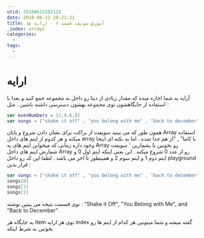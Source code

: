 ```yaml
---
utid: 20180612202121
date: 2018-06-12 20:21:21
title: آموزش سویفت قسمت ۶ - ارایه ها
_index: arrays
categories:
  -
tags:
  -
---
```


# ارایه

آرایه به شما اجازه میده که مقدار زیادی از دیتا رو داخل یه مجموعه جمع کنید‍ و بعدا با استفاده از جایگاهشون توی مجموعه بهشون دسترسی داشته باشین . مثل :

```swift
var evenNumbers = [2,4,6,8]
var songs = ["shake it off" , "you belong with me" , "back to december"]
```

همون طور که می بینید سویفت از براکت برای نشان دادن شروع و پایان Array استفاده میکنه و هر کدوم از ایتم های داخل array با کاما" , "از هم جدا شده . اما یه نکته ای اینجا وجود داره زمانی که میخواین ایتم های یه Array رو بخونین یا بشمارین ٬ سویفت شمارش ایتم های داخل Array رو از عدد 0 شروع میکنه . این یعنی اینکه ایتم اول 0 و ایتم دوم 1 و ایتم سوم 2 و همینطور تا اخر می باشد . لطفا این کد رو داخل playground قرار بدین :

```swift
var songs = ["shake it off" , "you belong with me" , "back to december"]
songs[0]
songs[1]
songs[2]
```

توی قسمت نتیجه می بینین نوشته :   “Shake it Off", "You Belong with Me", and "Back to December” 

به جایگاه هر item توی هر ارایه index گفته میشه و شما میتونین هر کدام از ایتم ها رو بخونین به شرط اینکه 